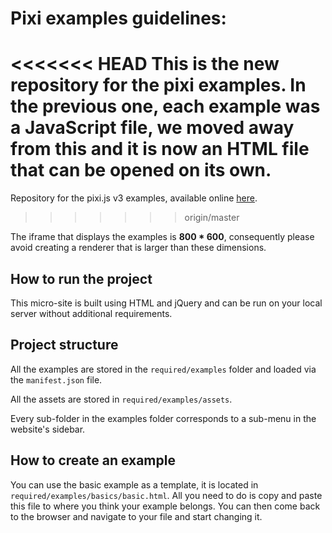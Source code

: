 # Pixi examples guidelines: #

<<<<<<< HEAD
This is the new repository for the pixi examples.
In the previous one, each example was a JavaScript file, we moved away from this and it is now an HTML file that can be opened on its own.
=======
Repository for the pixi.js v3 examples, available online [here](https://pixijs.github.io/examples/).
>>>>>>> origin/master

The iframe that displays the examples is **800 * 600**, consequently please avoid creating a renderer that is larger than these dimensions.


## How to run the project ##

This micro-site is built using HTML and jQuery and can be run on your local server without additional requirements.

## Project structure ##

All the examples are stored in the ``` required/examples ``` folder and loaded via the ``` manifest.json ``` file.

All the assets are stored in ``` required/examples/assets ```.

Every sub-folder in the examples folder corresponds to a sub-menu in the website's sidebar.

## How to create an example ##

You can use the basic example as a template, it is located in ``` required/examples/basics/basic.html ```.
All you need to do is copy and paste this file to where you think your example belongs.
You can then come back to the browser and navigate to your file and start changing it.

